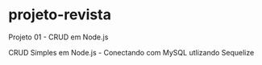 # projeto-revista
Projeto 01 - CRUD em Node.js

CRUD Simples em Node.js - Conectando com MySQL utlizando Sequelize
